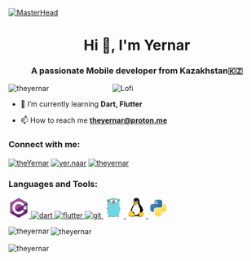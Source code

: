 [![MasterHead](https://78.media.tumblr.com/95f02d55724b631531d0b32dbd001297/tumblr_p177vracYv1wh4uq0o1_1280.gif)](https://78.media.tumblr.com/95f02d55724b631531d0b32dbd001297/tumblr_p177vracYv1wh4uq0o1_1280.gif)
<h1 align="center">Hi 👋, I'm Yernar</h1>
<h3 align="center">A passionate Mobile developer from Kazakhstan🇰🇿</h3>
<img align="right" alt="Lofi" width="300" src="https://i.pinimg.com/originals/96/76/f7/9676f7b0d464eacbc2a06c796df97ccf.gif">

<p align="left"> <img src="https://komarev.com/ghpvc/?username=theyernar&label=Profile%20views&color=0e75b6&style=flat" alt="theyernar" /> </p>

- 🌱 I’m currently learning **Dart, Flutter**

- 📫 How to reach me **theyernar@proton.me**

<h3 align="left">Connect with me:</h3>
<p align="left">
<a href="https://t.me/theYernar" target="blank"><img align="center" src="https://upload.wikimedia.org/wikipedia/commons/8/83/Telegram_2019_Logo.svg" alt="theYernar" height="30" width="40" /></a>
<a href="https://instagram.com/yer.naar" target="blank"><img align="center" src="https://raw.githubusercontent.com/rahuldkjain/github-profile-readme-generator/master/src/images/icons/Social/instagram.svg" alt="yer.naar" height="30" width="40" /></a>
<a href="https://www.leetcode.com/theyernar" target="blank"><img align="center" src="https://raw.githubusercontent.com/rahuldkjain/github-profile-readme-generator/master/src/images/icons/Social/leet-code.svg" alt="theyernar" height="30" width="40" /></a>
</p>

<h3 align="left">Languages and Tools:</h3>
<p align="left"> <a href="https://www.w3schools.com/cs/" target="_blank" rel="noreferrer"> <img src="https://raw.githubusercontent.com/devicons/devicon/master/icons/csharp/csharp-original.svg" alt="csharp" width="40" height="40"/> </a> <a href="https://dart.dev" target="_blank" rel="noreferrer"> <img src="https://www.vectorlogo.zone/logos/dartlang/dartlang-icon.svg" alt="dart" width="40" height="40"/> </a> <a href="https://flutter.dev" target="_blank" rel="noreferrer"> <img src="https://www.vectorlogo.zone/logos/flutterio/flutterio-icon.svg" alt="flutter" width="40" height="40"/> </a> <a href="https://git-scm.com/" target="_blank" rel="noreferrer"> <img src="https://www.vectorlogo.zone/logos/git-scm/git-scm-icon.svg" alt="git" width="40" height="40"/> </a> <a href="https://golang.org" target="_blank" rel="noreferrer"> <img src="https://raw.githubusercontent.com/devicons/devicon/master/icons/go/go-original.svg" alt="go" width="40" height="40"/> </a> <a href="https://www.linux.org/" target="_blank" rel="noreferrer"> <img src="https://raw.githubusercontent.com/devicons/devicon/master/icons/linux/linux-original.svg" alt="linux" width="40" height="40"/> </a> <a href="https://www.python.org" target="_blank" rel="noreferrer"> <img src="https://raw.githubusercontent.com/devicons/devicon/master/icons/python/python-original.svg" alt="python" width="40" height="40"/> </a> </p>

<p><img align="left" src="https://github-readme-stats.vercel.app/api/top-langs?username=theyernar&show_icons=true&locale=en&layout=compact" alt="theyernar" /></p>

<p>&nbsp;<img align="center" src="https://github-readme-stats.vercel.app/api?username=theyernar&show_icons=true&locale=en" alt="theyernar" /></p>

<p><img align="center" src="https://github-readme-streak-stats.herokuapp.com/?user=theyernar&" alt="theyernar" /></p>


